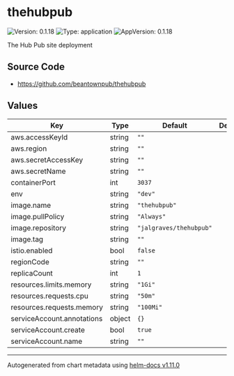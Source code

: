 # thehubpub

![Version: 0.1.18](https://img.shields.io/badge/Version-0.1.18-informational?style=flat-square) ![Type: application](https://img.shields.io/badge/Type-application-informational?style=flat-square) ![AppVersion: 0.1.18](https://img.shields.io/badge/AppVersion-0.1.18-informational?style=flat-square)

The Hub Pub site deployment

## Source Code

* <https://github.com/beantownpub/thehubpub>

## Values

| Key | Type | Default | Description |
|-----|------|---------|-------------|
| aws.accessKeyId | string | `""` |  |
| aws.region | string | `""` |  |
| aws.secretAccessKey | string | `""` |  |
| aws.secretName | string | `""` |  |
| containerPort | int | `3037` |  |
| env | string | `"dev"` |  |
| image.name | string | `"thehubpub"` |  |
| image.pullPolicy | string | `"Always"` |  |
| image.repository | string | `"jalgraves/thehubpub"` |  |
| image.tag | string | `""` |  |
| istio.enabled | bool | `false` |  |
| regionCode | string | `""` |  |
| replicaCount | int | `1` |  |
| resources.limits.memory | string | `"1Gi"` |  |
| resources.requests.cpu | string | `"50m"` |  |
| resources.requests.memory | string | `"100Mi"` |  |
| serviceAccount.annotations | object | `{}` |  |
| serviceAccount.create | bool | `true` |  |
| serviceAccount.name | string | `""` |  |

----------------------------------------------
Autogenerated from chart metadata using [helm-docs v1.11.0](https://github.com/norwoodj/helm-docs/releases/v1.11.0)
